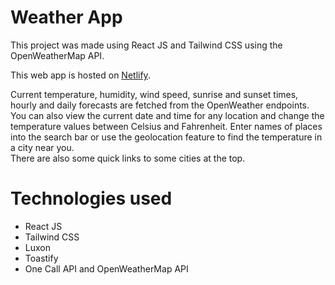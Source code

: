 # Weather App

This project was made using React JS and Tailwind CSS using the OpenWeatherMap API.

This web app is hosted on [Netlify](https://weather-app-with-reac7.netlify.app/).

Current temperature, humidity, wind speed, sunrise and sunset times, hourly and daily forecasts are fetched from the OpenWeather endpoints.
You can also view the current date and time for any location and change the temperature values between Celsius and Fahrenheit.
Enter names of places into the search bar or use the geolocation feature to find the temperature in a city near you.  
There are also some quick links to some cities at the top.


# Technologies used

- React JS
- Tailwind CSS
- Luxon
- Toastify
- One Call API and OpenWeatherMap API
